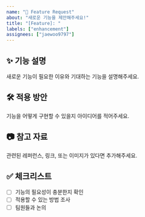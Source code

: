 ```yaml
---
name: "🚀 Feature Request"
about: "새로운 기능을 제안해주세요!"
title: "[Feature]: "
labels: ["enhancement"]
assignees: ["jaewoo9797"]
---
```


## ✨ 기능 설명
새로운 기능이 필요한 이유와 기대하는 기능을 설명해주세요.

## 🛠 적용 방안
기능을 어떻게 구현할 수 있을지 아이디어를 적어주세요.

## 📷 참고 자료
관련된 레퍼런스, 링크, 또는 이미지가 있다면 추가해주세요.

## ✅ 체크리스트
- [ ] 기능의 필요성이 충분한지 확인
- [ ] 적용할 수 있는 방법 조사
- [ ] 팀원들과 논의
